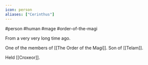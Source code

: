 ```yaml
---
icon: person 
aliases: ["Cerinthus"]
---
```

#person #human #mage #order-of-the-magi

From a very very long time ago.

One of the members of [[The Order of the Magi]]. Son of [[Telam]].

Held [[Croxeor]].